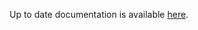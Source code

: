 <!-- DO NOT EDIT THIS FILE MANUALLY -->
<!-- Please read https://github.com/linuxserver/docker-baseimage-kasmvnc/blob/debianbookworm/.github/CONTRIBUTING.md -->
Up to date documentation is available [here](https://github.com/linuxserver/docker-baseimage-kasmvnc/blob/master/README.md).
